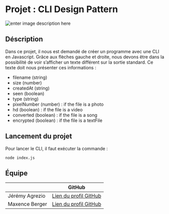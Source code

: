 # Projet : CLI Design Pattern
![enter image description here](https://www.zupimages.net/up/20/40/jjpg.jpg) 


## Déscription

Dans ce projet, il nous est demandé de créer un programme avec une CLI en Javascript.
Grâce aux flèches gauche et droite, nous devons être dans la possibilité de voir s’afficher un
texte différent sur la sortie standard. Ce texte doit nous présenter ces informations :

- filename (string)
- size (number)
- createdAt (string)
- seen (boolean)
- type (string)
- pixelNumber (number) : if the file is a photo
- hd (boolean) : if the file is a video
- converted (boolean) : if the file is a song
- encrypted (boolean) : if the file is a textFile


## Lancement du projet

Pour lancer le CLI, il faut exécuter la commande :
````
node index.js
````


## Équipe
|                |GitHub                         |
|----------------|----------------------------------------------------------|
|Jérémy Agrezio	 |[Lien du profil GitHub](https://github.com/JeremyAgrezio/)|
|Maxence Berger  |[Lien du profil GitHub](https://github.com/MaxenceBerger/)|
